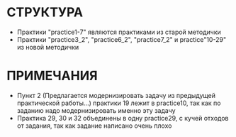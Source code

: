 # СТРУКТУРА
- Практики "practice1-7" являются практиками из старой методички
- Практики "practice3_2", "practice6_2", "practice7_2" и practice"10-29" из новой методички

# ПРИМЕЧАНИЯ
- Пункт 2 (Предлагается модернизировать задачу из предыдущей практической работы...) практики 19 лежит в practice10, 
так как по заданию надо модернизировать именно эту задачу
- Практика 29, 30 и 32 объединены в одну practice29, с кучей отходов от задания, так как задание написано очень плохо
